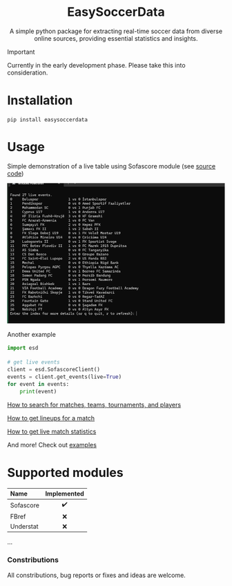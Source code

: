 <h1 align="center">EasySoccerData</h1>
<p align="center">
A simple python package for extracting real-time soccer data from diverse online sources, providing essential statistics and insights.
</p>


> [!IMPORTANT]  
> Currently in the early development phase. Please take this into consideration.

# Installation
```
pip install easysoccerdata
```

# Usage

Simple demonstration of a live table using Sofascore module (see [source code]())
<p align="center">
<img src="https://github.com/manucabral/EasySoccerData/blob/main/assets/sofascore-live-table.gif" width="550" title="LiveTableUsingSofascore">
</p>

Another example
```py
import esd

# get live events
client = esd.SofascoreClient()
events = client.get_events(live=True)
for event in events:
    print(event)
```

[How to search for matches, teams, tournaments, and players](https://github.com/manucabral/EasySoccerData/blob/main/examples/search_matchs.py)

[How to get lineups for a match](https://github.com/manucabral/EasySoccerData/blob/main/examples/match_lineups.py)

[How to get live match statistics](https://github.com/manucabral/EasySoccerData/blob/main/examples/get_live_matchs.py)


And more! Check out [examples](https://github.com/manucabral/EasySoccerData/tree/main/examples)

# Supported modules

| Name | Implemented |
| :---  | :---: |
| Sofascore   | ✔️ |
| FBref    | ❌ |
| Understat | ❌ |
...

### Constributions
All constributions, bug reports or fixes and ideas are welcome.
